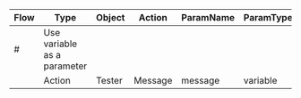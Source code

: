 
| Flow | Type                        | Object | Action  | ParamName | ParamType | ParamValue |
| ---- | --------------------------- | ------ | ------- | --------- | --------- | ---------- |
| #    | Use variable as a parameter |        |         |           |           |            |
|      | Action                      | Tester | Message | message   | variable  | OsVersion  |
